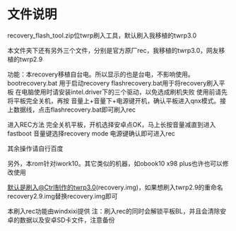 # 文件说明

recovery_flash_tool.zip位twrp刷入工具，默认刷入我移植的twrp3.0

本文件夹下还有另外三个文件，分别是官方原厂rec，我移植的twrp3.0，网友移植的twrp2.9

功能：本recovery移植自台电。所以显示的也是台电，不影响使用。
bootrecovery.bat  用于启动recovery
flashrecovery.bat用于将recovery刷入平板
在电脑使用时请安装intel.driver下的三个驱动，以免选成刷机失败
使用前请先将平板完全关机，再按 音量上+音量下+电源键开机，确认平板进入qnx模式。接上数据线，点击flashrecovery.bat即可刷入rec

进入REC方法 
完全关机平板，开机选择安卓点OK，马上长按音量减直到进入fastboot
音量键选择recovery mode 电源键确认即可进入rec

其余操作请自行百度

另外，本rom针对iwork10。其它类似的机器，如obook10 x98 plus也许也可以修改使用

默认是刷入@Ctrl制作的twrp3.0(recovery.img)，如果想刷入twrp2.9的重命名recovery2.9.img替换recovery.img即可

本刷入rec功能由windxixi提供
注：刷入rec的同时会解锁平板BL，并且会清除安卓的数据以及安卓SD卡文件，注意备份
